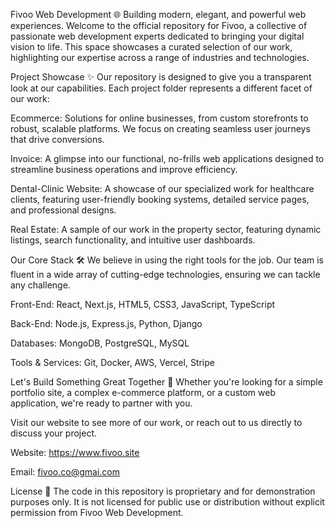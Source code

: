 Fivoo Web Development 🌐
Building modern, elegant, and powerful web experiences.
Welcome to the official repository for Fivoo, a collective of passionate web development experts dedicated to bringing your digital vision to life. This space showcases a curated selection of our work, highlighting our expertise across a range of industries and technologies.

Project Showcase ✨
Our repository is designed to give you a transparent look at our capabilities. Each project folder represents a different facet of our work:

Ecommerce: Solutions for online businesses, from custom storefronts to robust, scalable platforms. We focus on creating seamless user journeys that drive conversions.

Invoice: A glimpse into our functional, no-frills web applications designed to streamline business operations and improve efficiency.

Dental-Clinic Website: A showcase of our specialized work for healthcare clients, featuring user-friendly booking systems, detailed service pages, and professional designs.

Real Estate: A sample of our work in the property sector, featuring dynamic listings, search functionality, and intuitive user dashboards.

Our Core Stack 🛠️
We believe in using the right tools for the job. Our team is fluent in a wide array of cutting-edge technologies, ensuring we can tackle any challenge.

Front-End: React, Next.js, HTML5, CSS3, JavaScript, TypeScript

Back-End: Node.js, Express.js, Python, Django

Databases: MongoDB, PostgreSQL, MySQL

Tools & Services: Git, Docker, AWS, Vercel, Stripe

Let's Build Something Great Together 🤝
Whether you're looking for a simple portfolio site, a complex e-commerce platform, or a custom web application, we're ready to partner with you.

Visit our website to see more of our work, or reach out to us directly to discuss your project.

Website: https://www.fivoo.site

Email: fivoo.co@gmai.com

License 📄
The code in this repository is proprietary and for demonstration purposes only. It is not licensed for public use or distribution without explicit permission from Fivoo Web Development.
